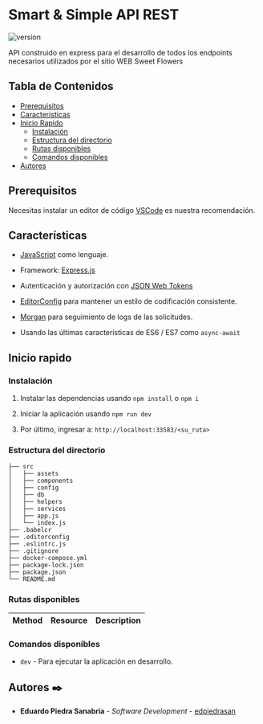 # Smart & Simple API REST

![version](https://img.shields.io/badge/version-1.0.0-blue.svg)

API construido en express para el desarrollo de todos los endpoints necesarios utilizados por el sitio WEB Sweet Flowers

## Tabla de Contenidos

- [Prerequisitos](#prerequisitos)
- [Características](#caracteristicas)
- [Inicio Rapido](#inicio-rapido)
  - [Instalación](#instalacion)
  - [Estructura del directorio](#estrutura-del-directorio)
  - [Rutas disponibles](#rutas-disponibles)
  - [Comandos disponibles](#comandos-disponibles)
- [Autores](#autores)



## Prerequisitos

Necesitas instalar un editor de código [VSCode](https://code.visualstudio.com/download) es nuestra recomendación.

## Características

- [JavaScript](https://www.javascript.com/) como lenguaje.

- Framework: [Express.js](https://expressjs.com/es/)

- Autenticación y autorización con [JSON Web Tokens](https://jwt.io/)

- [EditorConfig](https://editorconfig.org/)
  para mantener un estilo de codificación consistente.

- [Morgan](https://github.com/expressjs/morgan) para seguimiento de logs de las solicitudes.

- Usando las últimas características de ES6 / ES7 como `async-await`

## Inicio rapido

### Instalación

1. Instalar las dependencias usando `npm install` o `npm i`

2. Iniciar la aplicación usando `npm run dev`

3. Por último, ingresar a: `http://localhost:33583/<su_ruta>`

### Estructura del directorio

```
├── src
│   ├── assets
│   ├── components
│   ├── config
│   ├── db
│   ├── helpers
│   ├── services
│   ├── app.js
│   └── index.js
├── .babelcr
├── .editorconfig
├── .eslintrc.js
├── .gitignore
├── docker-compose.yml
├── package-lock.json
├── package.json
└── README.md
```

### Rutas disponibles

| Method   | Resource        | Description                                                               |
| :------- | :-------------- | --------------------------------------------------------------------------|

### Comandos disponibles

- `dev` - Para ejecutar la aplicación en desarrollo.

## Autores ✒️

* **Eduardo Piedra Sanabria** - *Software Development* - [edpiedrasan](https://github.com/edpiedrasan/)


